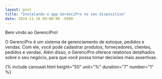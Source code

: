 ```yaml
---
layout: post
title: "Instalando o app GerenciPro no seu dispositivo"
date: 2024-11-16 09:00:00 -0300
---
```

Bem vindo ao GerenciPro!

O GerenciPro é um sistema de gerenciamento de estoque, pedidos e vendas. Com ele, você pode cadastrar produtos, fornecedores, clientes, pedidos e vendas. Além disso, o GerenciPro oferece relatórios detalhados sobre o seu negócio, para que você possa tomar decisões mais assertivas.

{% include carousel.html height="50" unit="%" duration="7" number="1" %}
